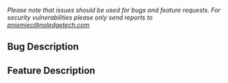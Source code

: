 *Please note that issues should be used for bugs and feature
requests. For security vulnerabilities please only send reports 
to [pniemiec@noledgetech.com](mailto:pniemiec@noledgetech.com)* 

## Bug Description



## Feature Description

